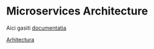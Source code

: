 # Microservices Architecture

Aici gasiti [documentatia](https://docs.google.com/document/d/1PBUbUhTdpsoKy1McbeED6gbOxJXAOUF_omOsfn27Ekg/edit?usp=sharing)

[Arhitectura](https://drive.google.com/file/d/1Gkxu3mlmp_DR4W0LpoU_Jtofd9rPJVjV/view?usp=sharing)
